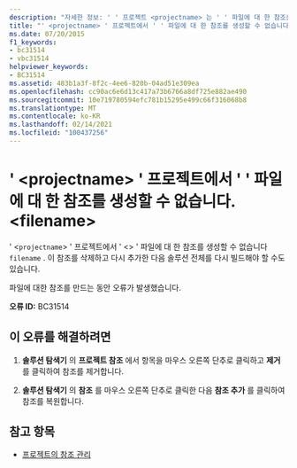 ```yaml
---
description: "자세한 정보: ' ' 프로젝트 <projectname> 는 ' ' 파일에 대 한 참조를 생성할 수 없습니다. <filename>"
title: "' <projectname> ' 프로젝트에서 ' ' 파일에 대 한 참조를 생성할 수 없습니다. <filename>"
ms.date: 07/20/2015
f1_keywords:
- bc31514
- vbc31514
helpviewer_keywords:
- BC31514
ms.assetid: 483b1a3f-8f2c-4ee6-820b-04ad51e309ea
ms.openlocfilehash: cc90ac6e6d13c417a73b6766a8df725e882ae490
ms.sourcegitcommit: 10e719780594efc781b15295e499c66f316068b8
ms.translationtype: MT
ms.contentlocale: ko-KR
ms.lasthandoff: 02/14/2021
ms.locfileid: "100437256"
---
```

# <a name="project-projectname-cannot-generate-a-reference-to-file-filename"></a>' \<projectname> ' 프로젝트에서 ' ' 파일에 대 한 참조를 생성할 수 없습니다. \<filename>

' <`projectname`> ' 프로젝트에서 ' <> ' 파일에 대 한 참조를 생성할 수 없습니다 `filename` . 이 참조를 삭제하고 다시 추가한 다음 솔루션 전체를 다시 빌드해야 할 수도 있습니다.  
  
 파일에 대한 참조를 만드는 동안 오류가 발생했습니다.  
  
 **오류 ID:** BC31514  
  
## <a name="to-correct-this-error"></a>이 오류를 해결하려면  
  
1. **솔루션 탐색기** 의 **프로젝트 참조** 에서 항목을 마우스 오른쪽 단추로 클릭하고 **제거** 를 클릭하여 참조를 제거합니다.  
  
2. **솔루션 탐색기** 의 **참조** 를 마우스 오른쪽 단추로 클릭한 다음 **참조 추가** 를 클릭하여 참조를 복원합니다.  
  
## <a name="see-also"></a>참고 항목

- [프로젝트의 참조 관리](/visualstudio/ide/managing-references-in-a-project)
